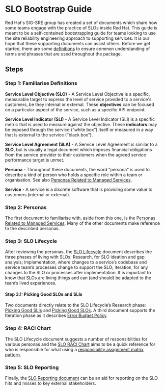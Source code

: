 # SLO Bootstrap Guide

Red Hat's SIG-SRE group has created a set of documents which share how some teams engage with the practice of SLOs inside Red Hat. This guide is meant to be a self-contained bootstrapping guide for teams looking to use the site reliability engineering approach to supporting services. It is our hope that these supporting documents can assist others. Before we get started, there are some [definitions](#step-1-familiarise-definitions) to ensure common understanding of terms and phrases that are used throughout the package.

## Steps

### Step 1: Familiarise Definitions

**Service Level Objective (SLO)** - A Service Level Objective is a specific, measurable target to express the level of service provided to a service's customers, be they internal or external. These **objectives** can be focused on a particular aspect of the service, such as a specific API endpoint.

**Service Level Indicator (SLI)** - A Service Level Indicator (SLI) is a specific metric that is used to measure against the objective. These **indicators** may be exposed through the service (“white box”) itself or measured in a way that is external to the service (“black box”).

**Service Level Agreement (SLA)** - A Service Level Agreement is similar to a **SLO**, but is usually a legal document which imposes financial obligations from the service provider to their customers when the agreed service performance target is unmet.

**Persona** - Throughout these documents, the word "persona" is used to describe a kind of person who holds a specific role within a team or organisation. See also [Personas Related to Managed Services][personas-adr].

**Service** - A service is a discrete software that is providing some value to customers (internal or external).

### Step 2: Personas

The first document to familiarise with, aside from this one, is the [Personas Related to Managed Services][personas-adr]. Many of the other documents make reference to the described personas.

### Step 3: SLO Lifecycle

After reviewing the personas, the [SLO Lifecycle][slo-lifecycle-adr] document describes the three phases of living with SLOs: Research, for SLO ideation and gap analysis; Implementation, where changes to a service’s codebase and service team’s processes change to support the SLO; Iteration, for any changes to the SLO or processes after implementation. It is important to know that SLOs are living things and can (and should) be adapted to the team’s lived experiences.

#### Step 3.1: Picking Good SLOs and SLIs

Two documents directly relate to the SLO Lifecycle’s Research phase: [Picking Good SLIs][sli-guide] and [Picking Good SLOs][slo-guide]. A third document supports the Iteration phase as it describes [Error Budget Policy][error-budget-policy].

### Step 4: RACI Chart

The SLO Lifecycle document suggests a number of responsibilities for various personas and the [SLO RACI Chart][raci-chart-adr] aims to be a quick reference for who is responsible for what using a [responsibility assignment matrix pattern][raci-wiki-page].

### Step 5: SLO Reporting

Finally, the [SLO Reporting document][slo-reporting] can be an aid for reporting on the SLO hits and misses to key external stakeholders.

[personas-adr]: https://github.com/operate-first/sre/blob/main/ADRs/RH/SIG-SRE/ADR-00002%20Personas%20related%20to%20Managed%20Services.md
[slo-lifecycle-adr]: https://github.com/operate-first/sre/blob/main/ADRs/RH/SIG-SRE/ADR-00005%20SLO%20Lifecycle.md
[sli-guide]: https://github.com/operate-first/sre/blob/main/picking_good_slis.md
[slo-guide]: https://github.com/operate-first/sre/blob/main/picking_good_slos.md
[error-budget-policy]: https://github.com/operate-first/sre/blob/main/ADRs/RH/SIG-SRE/ADR-00007-Error-Budget-Policy.md
[raci-chart-adr]: https://github.com/operate-first/sre/blob/main/ADRs/RH/SIG-SRE/ADR-00006%20SLO%20RACI%20Chart.md
[raci-wiki-page]: https://en.wikipedia.org/wiki/Responsibility_assignment_matrix
[slo-reporting]: https://docs.google.com/document/d/1W1jf9ov_AZzKU_cyqPMu_pSzsJhRlfiPjtXmN0ZPt-k/edit#
